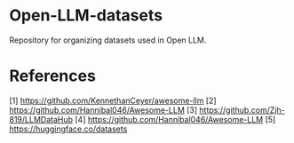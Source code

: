 # Open-LLM-datasets
Repository for organizing datasets used in Open LLM.

# References
[1] https://github.com/KennethanCeyer/awesome-llm
[2] https://github.com/Hannibal046/Awesome-LLM
[3] https://github.com/Zjh-819/LLMDataHub
[4] https://github.com/Hannibal046/Awesome-LLM
[5] https://huggingface.co/datasets
